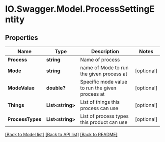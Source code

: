 # IO.Swagger.Model.ProcessSettingEntity
## Properties

Name | Type | Description | Notes
------------ | ------------- | ------------- | -------------
**Process** | **string** | Name of process | 
**Mode** | **string** | name of Mode to run the given process at | [optional] 
**ModeValue** | **double?** | Specific mode value to run the given process at | [optional] 
**Things** | **List&lt;string&gt;** | List of things this process can use | [optional] 
**ProcessTypes** | **List&lt;string&gt;** | List of process types this product can use | [optional] 

[[Back to Model list]](../README.md#documentation-for-models) [[Back to API list]](../README.md#documentation-for-api-endpoints) [[Back to README]](../README.md)

